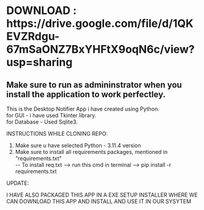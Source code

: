 <h1>DOWNLOAD : https://drive.google.com/file/d/1QKEVZRdgu-67mSaONZ7BxYHFtX9oqN6c/view?usp=sharing</h1> 

<h2>Make sure to run as admininstrator when you install the application to work perfectley.</h2>



This is the Desktop Notifier App i have created using Python.<br>
for GUI - i have used Tkinter library.<br>
for Database - Used Sqlite3.<br>


INSTRUCTIONS WHILE CLONING REPO:

1. Make sure u have selected Python - 3.11.4 version
2. Make sure to install all requirements packages, mentioned in "requirements.txt" <br> -- To install req.txt  --> run this cmd in terminal --> pip install -r requirements.txt

UPDATE:

I HAVE ALSO PACKAGED THIS APP IN A EXE SETUP INSTALLER WHERE WE CAN DOWNLOAD THIS APP AND INSTALL AND USE IT IN OUR SYSYTEM 
